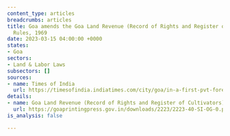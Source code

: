 ```yaml
---
content_type: articles
breadcrumbs: articles
title: Goa amends the Goa Land Revenue (Record of Rights and Register of Cultivators)
  Rules, 1969
date: 2023-03-15 04:00:00 +0000
states:
- Goa
sectors:
- Land & Labor Laws
subsectors: []
sources:
- name: Times of India
  url: https://timesofindia.indiatimes.com/city/goa/in-a-first-pvt-forests-to-be-on-govt-records/articleshowprint/98550860.cms
details:
- name: Goa Land Revenue (Record of Rights and Register of Cultivators) Rules, 1969
  url: https://goaprintingpress.gov.in/downloads/2223/2223-40-SI-OG-0.pdf
is_analysis: false

---
```

